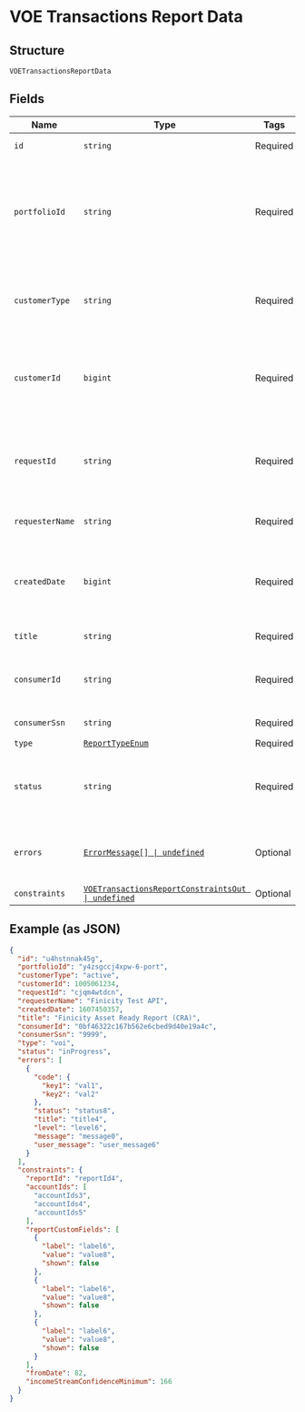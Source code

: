 
# VOE Transactions Report Data

## Structure

`VOETransactionsReportData`

## Fields

| Name | Type | Tags | Description |
|  --- | --- | --- | --- |
| `id` | `string` | Required | A Finicity report ID |
| `portfolioId` | `string` | Required | A unique identifier that will be consistent across all reports created for the same customer |
| `customerType` | `string` | Required | The type of Finicity customer ("active" or "testing" or "" for all types) |
| `customerId` | `bigint` | Required | A Finicity customer ID represented as a number. See also: "Add Customer". |
| `requestId` | `string` | Required | Finicity indicator to track all activity associated with this report |
| `requesterName` | `string` | Required | Name of a Finicity partner |
| `createdDate` | `bigint` | Required | A date in Unix epoch time (in seconds). See also: [Handling Epoch Dates and Times](https://docs.finicity.com/endpoint-syntax-and-format/). |
| `title` | `string` | Required | Title of the report |
| `consumerId` | `string` | Required | A Finicity consumer ID. See also: "Create Consumer". |
| `consumerSsn` | `string` | Required | Last 4 digits of a SSN |
| `type` | [`ReportTypeEnum`](../../doc/models/report-type-enum.md) | Required | - |
| `status` | `string` | Required | A report generation status ("inProgress", "success", "failure") |
| `errors` | [`ErrorMessage[] \| undefined`](../../doc/models/error-message.md) | Optional | In case errors occurred during the report generation |
| `constraints` | [`VOETransactionsReportConstraintsOut \| undefined`](../../doc/models/voe-transactions-report-constraints-out.md) | Optional | - |

## Example (as JSON)

```json
{
  "id": "u4hstnnak45g",
  "portfolioId": "y4zsgccj4xpw-6-port",
  "customerType": "active",
  "customerId": 1005061234,
  "requestId": "cjqm4wtdcn",
  "requesterName": "Finicity Test API",
  "createdDate": 1607450357,
  "title": "Finicity Asset Ready Report (CRA)",
  "consumerId": "0bf46322c167b562e6cbed9d40e19a4c",
  "consumerSsn": "9999",
  "type": "voi",
  "status": "inProgress",
  "errors": [
    {
      "code": {
        "key1": "val1",
        "key2": "val2"
      },
      "status": "status8",
      "title": "title4",
      "level": "level6",
      "message": "message0",
      "user_message": "user_message6"
    }
  ],
  "constraints": {
    "reportId": "reportId4",
    "accountIds": [
      "accountIds3",
      "accountIds4",
      "accountIds5"
    ],
    "reportCustomFields": [
      {
        "label": "label6",
        "value": "value8",
        "shown": false
      },
      {
        "label": "label6",
        "value": "value8",
        "shown": false
      },
      {
        "label": "label6",
        "value": "value8",
        "shown": false
      }
    ],
    "fromDate": 82,
    "incomeStreamConfidenceMinimum": 166
  }
}
```

